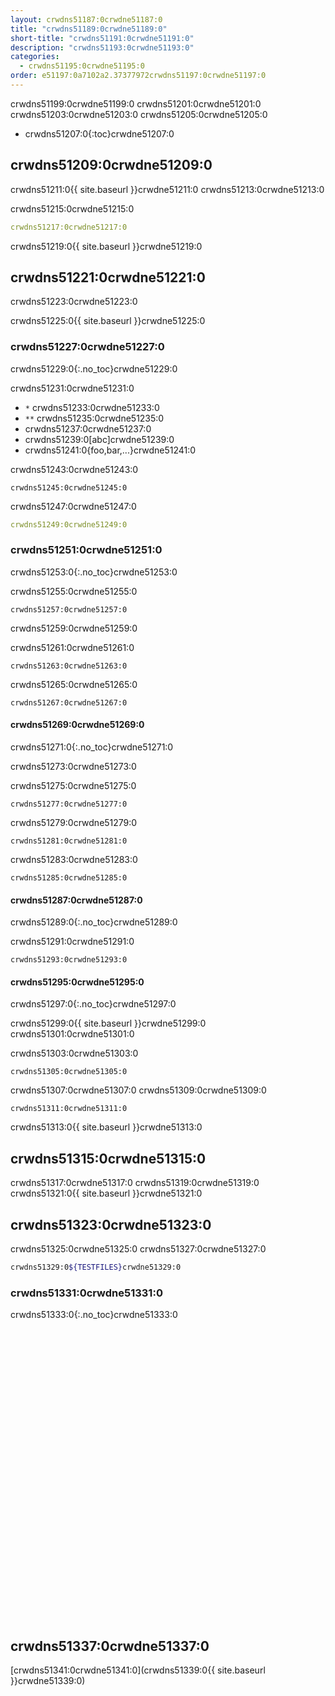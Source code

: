 ```yaml
---
layout: crwdns51187:0crwdne51187:0
title: "crwdns51189:0crwdne51189:0"
short-title: "crwdns51191:0crwdne51191:0"
description: "crwdns51193:0crwdne51193:0"
categories:
  - crwdns51195:0crwdne51195:0
order: e51197:0a7102a2.37377972crwdns51197:0crwdne51197:0
---
```

crwdns51199:0crwdne51199:0 crwdns51201:0crwdne51201:0 crwdns51203:0crwdne51203:0 crwdns51205:0crwdne51205:0

- crwdns51207:0{:toc}crwdne51207:0

## crwdns51209:0crwdne51209:0

crwdns51211:0{{ site.baseurl }}crwdne51211:0 crwdns51213:0crwdne51213:0

crwdns51215:0crwdne51215:0

```yaml
crwdns51217:0crwdne51217:0
```

crwdns51219:0{{ site.baseurl }}crwdne51219:0

## crwdns51221:0crwdne51221:0

crwdns51223:0crwdne51223:0

crwdns51225:0{{ site.baseurl }}crwdne51225:0

### crwdns51227:0crwdne51227:0

crwdns51229:0{:.no_toc}crwdne51229:0

crwdns51231:0crwdne51231:0

- `*` crwdns51233:0crwdne51233:0
- `**` crwdns51235:0crwdne51235:0
- crwdns51237:0crwdne51237:0
- crwdns51239:0[abc]crwdne51239:0
- crwdns51241:0{foo,bar,...}crwdne51241:0

crwdns51243:0crwdne51243:0

    crwdns51245:0crwdne51245:0
    

crwdns51247:0crwdne51247:0

```yaml
crwdns51249:0crwdne51249:0
```

### crwdns51251:0crwdne51251:0

crwdns51253:0{:.no_toc}crwdne51253:0

crwdns51255:0crwdne51255:0

    crwdns51257:0crwdne51257:0
    

crwdns51259:0crwdne51259:0

crwdns51261:0crwdne51261:0

    crwdns51263:0crwdne51263:0
    

crwdns51265:0crwdne51265:0

    crwdns51267:0crwdne51267:0
    

#### crwdns51269:0crwdne51269:0

crwdns51271:0{:.no_toc}crwdne51271:0

crwdns51273:0crwdne51273:0

crwdns51275:0crwdne51275:0

    crwdns51277:0crwdne51277:0
    

crwdns51279:0crwdne51279:0

    crwdns51281:0crwdne51281:0
    

crwdns51283:0crwdne51283:0

    crwdns51285:0crwdne51285:0
    

#### crwdns51287:0crwdne51287:0

crwdns51289:0{:.no_toc}crwdne51289:0

crwdns51291:0crwdne51291:0

    crwdns51293:0crwdne51293:0
    

#### crwdns51295:0crwdne51295:0

crwdns51297:0{:.no_toc}crwdne51297:0

crwdns51299:0{{ site.baseurl }}crwdne51299:0 crwdns51301:0crwdne51301:0

crwdns51303:0crwdne51303:0

    crwdns51305:0crwdne51305:0
    

crwdns51307:0crwdne51307:0 crwdns51309:0crwdne51309:0

    crwdns51311:0crwdne51311:0
    

crwdns51313:0{{ site.baseurl }}crwdne51313:0

## crwdns51315:0crwdne51315:0

crwdns51317:0crwdne51317:0 crwdns51319:0crwdne51319:0 crwdns51321:0{{ site.baseurl }}crwdne51321:0

## crwdns51323:0crwdne51323:0

crwdns51325:0crwdne51325:0 crwdns51327:0crwdne51327:0

```bash
crwdns51329:0${TESTFILES}crwdne51329:0
```

### crwdns51331:0crwdne51331:0

crwdns51333:0{:.no_toc}crwdne51333:0 <iframe width="854" height="480" src="crwdns51335:0crwdne51335:0" frameborder="0" allow="autoplay; encrypted-media" allowfullscreen mark="crwd-mark"></iframe> 

## crwdns51337:0crwdne51337:0

[crwdns51341:0crwdne51341:0](crwdns51339:0{{ site.baseurl }}crwdne51339:0)